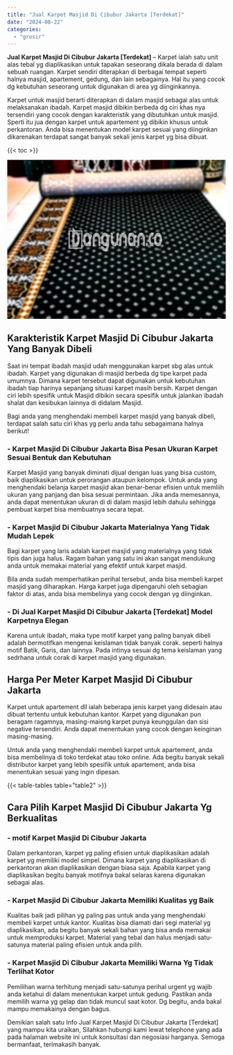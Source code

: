 ```yaml
---
title: "Jual Karpet Masjid Di Cibubur Jakarta [Terdekat]"
date: "2024-08-22"
categories: 
  - "grosir"
---
```


**Jual Karpet Masjid Di Cibubur Jakarta \[Terdekat\]** – Karpet ialah satu unit alas tebal yg diaplikasikan untuk tapakan seseorang dikala berada di dalam sebuah ruangan. Karpet sendiri diterapkan di berbagai tempat seperti halnya masjid, apartement, gedung, dan lain sebagainya. Hal itu yang cocok dg kebutuhan seseorang untuk digunakan di area yg diinginkannya.

Karpet untuk masjid berarti diterapkan di dalam masjid sebagai alas untuk melaksanakan ibadah. Karpet masjid dibikin berbeda dg ciri khas nya tersendiri yang cocok dengan karakteristik yang dibutuhkan untuk masjid. Sperti itu jua dengan karpet untuk apartement yg dibikin khusus untuk perkantoran. Anda bisa menentukan model karpet sesuai yang diinginkan dikarenakan terdapat sangat banyak sekali jenis karpet yg bisa dibuat.

{{< toc >}}

![Jual Karpet Masjid Di Cibubur Jakarta [Terdekat]](/images/grosir-karpet-murah-47.png)

## Karakteristik Karpet Masjid Di Cibubur Jakarta Yang Banyak Dibeli

Saat ini tempat ibadah masjid udah menggunakan karpet sbg alas untuk ibadah. Karpet yang digunakan di masjid berbeda dg tipe karpet pada umumnya. Dimana karpet tersebut dapat digunakan untuk kebutuhan ibadah tiap harinya sepanjang situasi karpet masih bersih. Karpet dengan ciri lebih spesifik untuk Masjid dibikin secara spesifik untuk jalankan ibadah shalat dan kesibukan lainnya di didalam Masjid.

Bagi anda yang menghendaki membeli karpet masjid yang banyak dibeli, terdapat salah satu ciri khas yg perlu anda tahu sebagaimana halnya berikut!

### \- Karpet Masjid Di Cibubur Jakarta Bisa Pesan Ukuran Karpet Sesuai Bentuk dan Kebutuhan

Karpet Masjid yang banyak diminati dijual dengan luas yang bisa custom, baik diaplikasikan untuk perorangan ataupun kelompok. Untuk anda yang menghendaki belanja karpet masjid akan benar-benar efisien untuk memliih ukuran yang panjang dan bisa sesuai permintaan. Jika anda memesannya, anda dapat menentukan ukuran di di dalam masjid lebih dahulu sehingga pembuat karpet bisa membuatnya secara tepat.

### \- Karpet Masjid Di Cibubur Jakarta Materialnya Yang Tidak Mudah Lepek

Bagi karpet yang laris adalah karpet masjid yang materialnya yang tidak tipis dan juga halus. Ragam bahan yang satu ini akan sangat mendukung anda untuk memakai material yang efektif untuk karpet masjid.

Bila anda sudah memperhatikan perihal tersebut, anda bisa membeli karpet masjid yang diharapkan. Harga karpet juga dipengaruhi oleh sebagian faktor di atas, anda bisa membelinya yang cocok dengan yg diinginkan.

### \- Di Jual Karpet Masjid Di Cibubur Jakarta \[Terdekat\] Model Karpetnya Elegan

Karena untuk ibadah, maka type motif karpet yang paling banyak dibeli adalah bermotifkan mengenai keislaman tidak banyak corak. seperti halnya motif Batik, Garis, dan lainnya. Pada intinya sesuai dg tema keislaman yang sedrhana untuk corak di karpet masjid yang digunakan.

## Harga Per Meter Karpet Masjid Di Cibubur Jakarta

Karpet untuk apartement dll ialah beberapa jenis karpet yang didesain atau dibuat tertentu untuk kebutuhan kantor. Karpet yang digunakan pun beragam ragamnya, masing-maisng karpet punya keunggulan dan sisi negative tersendiri. Anda dapat menentukan yang cocok dengan keinginan masing-masing.

Untuk anda yang menghendaki membeli karpet untuk apartement, anda bisa membelinya di toko terdekat atau toko online. Ada begitu banyak sekali distributor karpet yang lebih spesifik untuk apartement, anda bisa menentukan sesuai yang ingin dipesan.

{{< table-tables table="table2" >}}

## Cara Pilih Karpet Masjid Di Cibubur Jakarta Yg Berkualitas

### \- motif Karpet Masjid Di Cibubur Jakarta

Dalam perkantoran, karpet yg paling efisien untuk diaplikasikan adalah karpet yg memiliki model simpel. Dimana karpet yang diaplikasikan di perkantoran akan diaplikasikan dengan biasa saja. Apabila karpet yang diaplikasikan begitu banyak motifnya bakal selaras karena digunakan sebagai alas.

### \- Karpet Masjid Di Cibubur Jakarta Memiliki Kualitas yg Baik

Kualitas baik jadi pilihan yg paling pas untuk anda yang menghendaki membeli karpet untuk kantor. Kualitas bisa diamati dari segi material yg diaplikasikan, ada begitu banyak sekali bahan yang bisa anda memakai untuk memproduksi karpet. Material yang tebal dan halus menjadi satu-satunya material paling efisien untuk anda pilih.

### \- Karpet Masjid Di Cibubur Jakarta Memiliki Warna Yg Tidak Terlihat Kotor

Pemilihan warna terhitung menjadi satu-satunya perihal urgent yg wajib anda ketahui di dalam menentukan karpet untuk gedung. Pastikan anda memilih warna yg gelap dan tidak muncul saat kotor. Dg begitu, anda bakal mampu memakainya dengan bagus.

Demikian salah satu Info Jual Karpet Masjid Di Cibubur Jakarta \[Terdekat\] yang mampu kita uraikan, Silahkan hubungi kami lewat telephone yang ada pada halaman website ini untuk konsultasi dan negosiasi harganya. Semoga bermanfaat, terimakasih banyak.
